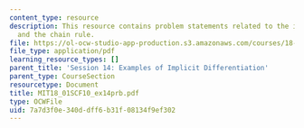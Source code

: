 ```yaml
---
content_type: resource
description: This resource contains problem statements related to the implicit differentiation
  and the chain rule.
file: https://ol-ocw-studio-app-production.s3.amazonaws.com/courses/18-01sc-single-variable-calculus-fall-2010/7a7d3f0e340ddff6b31f08134f9ef302_MIT18_01SCF10_ex14prb.pdf
file_type: application/pdf
learning_resource_types: []
parent_title: 'Session 14: Examples of Implicit Differentiation'
parent_type: CourseSection
resourcetype: Document
title: MIT18_01SCF10_ex14prb.pdf
type: OCWFile
uid: 7a7d3f0e-340d-dff6-b31f-08134f9ef302
---
```

